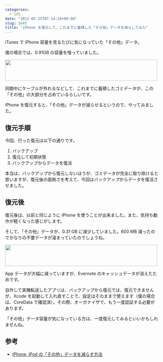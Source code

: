 ```yaml
---
categories:
  - iOS
date: "2012-03-25T07:14:28+09:00"
slug: 3045
title: "iPhone を復元して、これまでに蓄積した「その他」データを減らしてみた"
---
```


iTunes で iPhone 容量を見るたびに気になっていた「その他」データ。

僕の場合では、0.91GB の容量を喰っていました。

<img alt="" src="/images/2012/03/3045_1.png" width="500" height="70">

同期中にケーブルが外れるなどして、これまでに蓄積したゴミデータが、この「その他」の大部分を占めているらしいです。

iPhone を復元すると、「その他」データが減らせるというので、やってみました。

## 復元手順

今回、行った復元は以下の通りです。

1. バックアップ
1. 復元して初期状態
1. バックアップからデータを復活

本当は、バックアップから復元しないほうが、ゴミデータが完全に取り除けると思いますが、復元後の面倒さを考えて、今回はバックアップからデータを復活させました。

## 復元後

復元後は、以前と同じように iPhone を使うことが出来ました。また、気持ち動作が軽くなった感じがします。

そして、「その他」データが、0.31 GB に減少していました。600 MB 減ったのでかなりの不要データが溜まっていたのでしょうね。

<img alt="" src="/images/2012/03/3045_2.png" width="500" height="70">

App データが大幅に減っていますが、Evernote のキャッシュデータが消えたためです。

自作して実機転送したアプリは、バックアップから復元では、復元できませんが、Xcode を起動して入れ直すことで、設定はそのままで使えます（僕の場合は、CoreData で確認済）。その際、オーガナイザで、もう一度認証する必要があります。

「その他」データ容量が気になっている方は、一度復元してみるといいかもしれませんね。

## 参考

- [iPhone, iPod の「その他」データを減らす方法](http://blog.sunaorex.com/?p=132)
